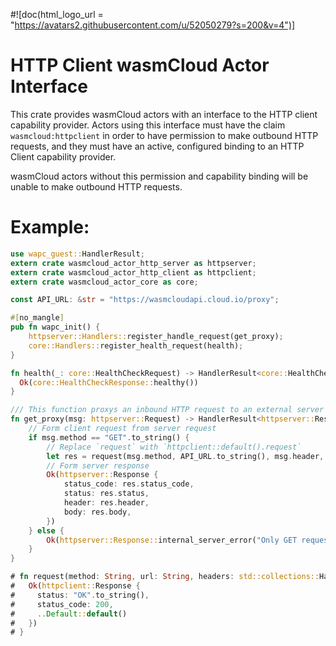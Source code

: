 #![doc(html_logo_url = "https://avatars2.githubusercontent.com/u/52050279?s=200&v=4")]
# HTTP Client wasmCloud Actor Interface

This crate provides wasmCloud actors with an interface to the HTTP client capability provider. Actors using this
interface must have the claim `wasmcloud:httpclient` in order to have permission to make outbound HTTP requests,
and they must have an active, configured binding to an HTTP Client capability provider.

wasmCloud actors without this permission and capability binding will be unable to make outbound HTTP requests.

# Example:
```rust
use wapc_guest::HandlerResult;
extern crate wasmcloud_actor_http_server as httpserver;
extern crate wasmcloud_actor_http_client as httpclient;
extern crate wasmcloud_actor_core as core;

const API_URL: &str = "https://wasmcloudapi.cloud.io/proxy";

#[no_mangle]
pub fn wapc_init() {
    httpserver::Handlers::register_handle_request(get_proxy);
    core::Handlers::register_health_request(health);
}

fn health(_: core::HealthCheckRequest) -> HandlerResult<core::HealthCheckResponse> {
  Ok(core::HealthCheckResponse::healthy())   
}

/// This function proxys an inbound HTTP request to an external server
fn get_proxy(msg: httpserver::Request) -> HandlerResult<httpserver::Response> {
    // Form client request from server request
    if msg.method == "GET".to_string() {
        // Replace `request` with `httpclient::default().request`
        let res = request(msg.method, API_URL.to_string(), msg.header, vec![])?;
        // Form server response
        Ok(httpserver::Response {
            status_code: res.status_code,
            status: res.status,
            header: res.header,
            body: res.body,
        })
    } else {
        Ok(httpserver::Response::internal_server_error("Only GET requests can be proxied with this actor"))
    }
}

# fn request(method: String, url: String, headers: std::collections::HashMap<String,String>, body: Vec<u8>) -> HandlerResult<httpclient::Response> {
#   Ok(httpclient::Response {
#     status: "OK".to_string(),
#     status_code: 200,
#     ..Default::default()
#   })
# }

